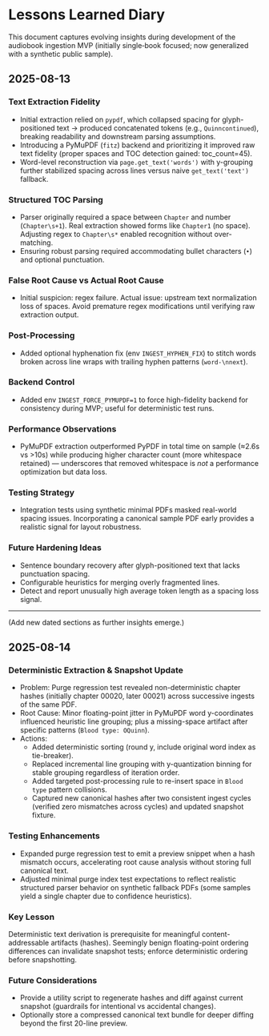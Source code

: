 # Lessons Learned Diary

This document captures evolving insights during development of the audiobook ingestion MVP (initially single‑book focused; now generalized with a synthetic public sample).

## 2025-08-13

### Text Extraction Fidelity

- Initial extraction relied on `pypdf`, which collapsed spacing for glyph-positioned text -> produced concatenated tokens (e.g., `Quinncontinued`), breaking readability and downstream parsing assumptions.
- Introducing a PyMuPDF (`fitz`) backend and prioritizing it improved raw text fidelity (proper spaces and TOC detection gained: toc_count=45).
- Word-level reconstruction via `page.get_text('words')` with y-grouping further stabilized spacing across lines versus naive `get_text('text')` fallback.

### Structured TOC Parsing

- Parser originally required a space between `Chapter` and number (`Chapter\s+1`). Real extraction showed forms like `Chapter1` (no space). Adjusting regex to `Chapter\s*` enabled recognition without over-matching.
- Ensuring robust parsing required accommodating bullet characters (`•`) and optional punctuation.

### False Root Cause vs Actual Root Cause

- Initial suspicion: regex failure. Actual issue: upstream text normalization loss of spaces. Avoid premature regex modifications until verifying raw extraction output.

### Post-Processing

- Added optional hyphenation fix (env `INGEST_HYPHEN_FIX`) to stitch words broken across line wraps with trailing hyphen patterns (`word-\nnext`).

### Backend Control

- Added env `INGEST_FORCE_PYMUPDF=1` to force high-fidelity backend for consistency during MVP; useful for deterministic test runs.

### Performance Observations

- PyMuPDF extraction outperformed PyPDF in total time on sample (≈2.6s vs >10s) while producing higher character count (more whitespace retained) — underscores that removed whitespace is *not* a performance optimization but data loss.

### Testing Strategy

- Integration tests using synthetic minimal PDFs masked real-world spacing issues. Incorporating a canonical sample PDF early provides a realistic signal for layout robustness.

### Future Hardening Ideas

- Sentence boundary recovery after glyph-positioned text that lacks punctuation spacing.
- Configurable heuristics for merging overly fragmented lines.
- Detect and report unusually high average token length as a spacing loss signal.

______________________________________________________________________

(Add new dated sections as further insights emerge.)

## 2025-08-14

### Deterministic Extraction & Snapshot Update

- Problem: Purge regression test revealed non-deterministic chapter hashes (initially chapter 00020, later 00021) across successive ingests of the same PDF.
- Root Cause: Minor floating-point jitter in PyMuPDF word y-coordinates influenced heuristic line grouping; plus a missing-space artifact after specific patterns (`Blood type: OQuinn`).
- Actions:
  - Added deterministic sorting (round y, include original word index as tie-breaker).
  - Replaced incremental line grouping with y-quantization binning for stable grouping regardless of iteration order.
  - Added targeted post-processing rule to re-insert space in `Blood type` pattern collisions.
  - Captured new canonical hashes after two consistent ingest cycles (verified zero mismatches across cycles) and updated snapshot fixture.

### Testing Enhancements

- Expanded purge regression test to emit a preview snippet when a hash mismatch occurs, accelerating root cause analysis without storing full canonical text.
- Adjusted minimal purge index test expectations to reflect realistic structured parser behavior on synthetic fallback PDFs (some samples yield a single chapter due to confidence heuristics).

### Key Lesson

Deterministic text derivation is prerequisite for meaningful content-addressable artifacts (hashes). Seemingly benign floating-point ordering differences can invalidate snapshot tests; enforce deterministic ordering before snapshotting.

### Future Considerations

- Provide a utility script to regenerate hashes and diff against current snapshot (guardrails for intentional vs accidental changes).
- Optionally store a compressed canonical text bundle for deeper diffing beyond the first 20-line preview.
